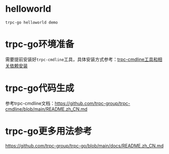 # helloworld
    trpc-go helloworld demo

# trpc-go环境准备
需要提前安装好`trpc-cmdline`工具，具体安装方式参考：[trpc-cmdline工具和相关依赖安装](../README.md) 

# trpc-go代码生成
参考trpc-cmdline文档：https://github.com/trpc-group/trpc-cmdline/blob/main/README.zh_CN.md

# trpc-go更多用法参考
https://github.com/trpc-group/trpc-go/blob/main/docs/README.zh_CN.md
